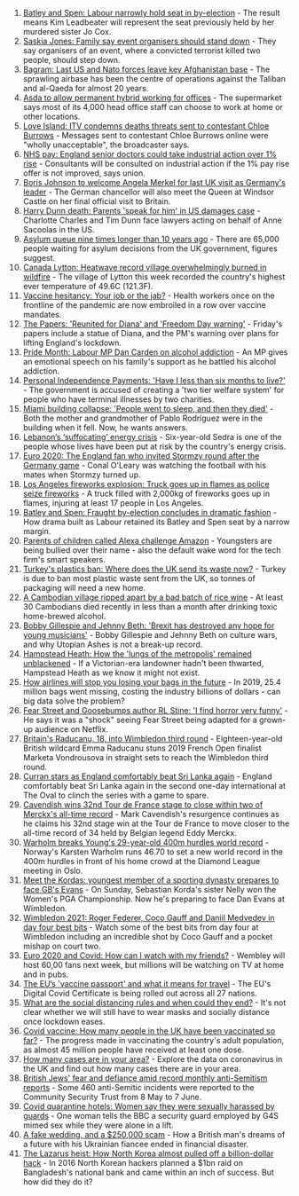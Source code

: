 1. [Batley and Spen: Labour narrowly hold seat in by-election](https://www.bbc.co.uk/news/uk-politics-57691543) - The result means Kim Leadbeater will represent the seat previously held by her murdered sister Jo Cox.
2. [Saskia Jones: Family say event organisers should stand down](https://www.bbc.co.uk/news/uk-57671575) - They say organisers of an event, where a convicted terrorist killed two people, should step down.
3. [Bagram: Last US and Nato forces leave key Afghanistan base](https://www.bbc.co.uk/news/world-asia-57692303) - The sprawling airbase has been the centre of operations against the Taliban and al-Qaeda for almost 20 years.
4. [Asda to allow permanent hybrid working for offices](https://www.bbc.co.uk/news/business-57693065) - The supermarket says most of its 4,000 head office staff can choose to work at home or other locations.
5. [Love Island: ITV condemns deaths threats sent to contestant Chloe Burrows](https://www.bbc.co.uk/news/entertainment-arts-57687190) - Messages sent to contestant Chloe Burrows online were "wholly unacceptable", the broadcaster says.
6. [NHS pay: England senior doctors could take industrial action over 1% rise](https://www.bbc.co.uk/news/health-57690068) - Consultants will be consulted on industrial action if the 1% pay rise offer is not improved, says union.
7. [Boris Johnson to welcome Angela Merkel for last UK visit as Germany's leader](https://www.bbc.co.uk/news/uk-politics-57686826) - The German chancellor will also meet the Queen at Windsor Castle on her final official visit to Britain.
8. [Harry Dunn death: Parents 'speak for him' in US damages case](https://www.bbc.co.uk/news/uk-england-northamptonshire-57693127) - Charlotte Charles and Tim Dunn face lawyers acting on behalf of Anne Sacoolas in the US.
9. [Asylum queue nine times longer than 10 years ago](https://www.bbc.co.uk/news/uk-57681920) - There are 65,000 people waiting for asylum decisions from the UK government, figures suggest.
10. [Canada Lytton: Heatwave record village overwhelmingly burned in wildfire](https://www.bbc.co.uk/news/world-us-canada-57678054) - The village of Lytton this week recorded the country's highest ever temperature of 49.6C (121.3F).
11. [Vaccine hesitancy: Your job or the jab?](https://www.bbc.co.uk/news/world-us-canada-57686717) - Health workers once on the frontline of the pandemic are now embroiled in a row over vaccine mandates.
12. [The Papers: 'Reunited for Diana' and 'Freedom Day warning'](https://www.bbc.co.uk/news/blogs-the-papers-57690055) - Friday's papers include a statue of Diana, and the PM's warning over plans for lifting England's lockdown.
13. [Pride Month: Labour MP Dan Carden on alcohol addiction](https://www.bbc.co.uk/news/uk-politics-57685213) - An MP gives an emotional speech on his family's support as he battled his alcohol addiction.
14. [Personal Independence Payments: 'Have I less than six months to live?'](https://www.bbc.co.uk/news/uk-57688734) - The government is accused of creating a 'two tier welfare system' for people who have terminal illnesses by two charities.
15. [Miami building collapse: 'People went to sleep, and then they died'](https://www.bbc.co.uk/news/world-us-canada-57674422) - Both the mother and grandmother of Pablo Rodríguez were in the building when it fell. Now, he wants answers.
16. [Lebanon’s ‘suffocating’ energy crisis](https://www.bbc.co.uk/news/world-middle-east-57685203) - Six-year-old Sedra is one of the people whose lives have been put at risk by the country's energy crisis.
17. [Euro 2020: The England fan who invited Stormzy round after the Germany game](https://www.bbc.co.uk/news/newsbeat-57684981) - Conal O'Leary was watching the football with his mates when Stormzy turned up.
18. [Los Angeles fireworks explosion: Truck goes up in flames as police seize fireworks](https://www.bbc.co.uk/news/world-us-canada-57682375) - A truck filled with 2,000kg of fireworks goes up in flames, injuring at least 17 people in Los Angeles.
19. [Batley and Spen: Fraught by-election concludes in dramatic fashion](https://www.bbc.co.uk/news/uk-england-leeds-57690885) - How drama built as Labour retained its Batley and Spen seat by a narrow margin.
20. [Parents of children called Alexa challenge Amazon](https://www.bbc.co.uk/news/technology-57680173) - Youngsters are being bullied over their name - also the default wake word for the tech firm's smart speakers.
21. [Turkey's plastics ban: Where does the UK send its waste now?](https://www.bbc.co.uk/news/uk-57680723) - Turkey is due to ban most plastic waste sent from the UK, so tonnes of packaging will need a new home.
22. [A Cambodian village ripped apart by a bad batch of rice wine](https://www.bbc.co.uk/news/world-asia-57496790) - At least 30 Cambodians died recently in less than a month after drinking toxic home-brewed alcohol.
23. [Bobby Gillespie and Jehnny Beth: 'Brexit has destroyed any hope for young musicians'](https://www.bbc.co.uk/news/entertainment-arts-57637116) - Bobby Gillespie and Jehnny Beth on culture wars, and why Utopian Ashes is not a break-up record.
24. [Hampstead Heath: How the 'lungs of the metropolis' remained unblackened](https://www.bbc.co.uk/news/uk-england-london-57656978) - If a Victorian-era landowner hadn't been thwarted, Hampstead Heath as we know it might not exist.
25. [How airlines will stop you losing your bags in the future](https://www.bbc.co.uk/news/business-57232744) - In 2019, 25.4 million bags went missing, costing the industry billions of dollars - can big data solve the problem?
26. [Fear Street and Goosebumps author RL Stine: 'I find horror very funny'](https://www.bbc.co.uk/news/newsbeat-57663046) - He says it was a "shock" seeing Fear Street being adapted for a grown-up audience on Netflix.
27. [Britain's Raducanu, 18, into Wimbledon third round](https://www.bbc.co.uk/sport/tennis/57689514) - Eighteen-year-old British wildcard Emma Raducanu stuns 2019 French Open finalist Marketa Vondrousova in straight sets to reach the Wimbledon third round.
28. [Curran stars as England comfortably beat Sri Lanka again](https://www.bbc.co.uk/sport/cricket/57668359) - England comfortably beat Sri Lanka again in the second one-day international at The Oval to clinch the series with a game to spare.
29. [Cavendish wins 32nd Tour de France stage to close within two of Merckx's all-time record](https://www.bbc.co.uk/sport/cycling/57686066) - Mark Cavendish's resurgence continues as he claims his 32nd stage win at the Tour de France to move closer to the all-time record of 34 held by Belgian legend Eddy Merckx.
30. [Warholm breaks Young's 29-year-old 400m hurdles world record](https://www.bbc.co.uk/sport/athletics/57689153) - Norway's Karsten Warholm runs 46.70 to set a new world record in the 400m hurdles in front of his home crowd at the Diamond League meeting in Oslo.
31. [Meet the Kordas: youngest member of a sporting dynasty prepares to face GB's Evans](https://www.bbc.co.uk/sport/tennis/57673447) - On Sunday, Sebastian Korda's sister Nelly won the Women's PGA Championship. Now he's preparing to face Dan Evans at Wimbledon.
32. [Wimbledon 2021: Roger Federer, Coco Gauff and Daniil Medvedev in day four best bits](https://www.bbc.co.uk/sport/av/tennis/57686362) - Watch some of the best bits from day four at Wimbledon including an incredible shot by Coco Gauff and a pocket mishap on court two.
33. [Euro 2020 and Covid: How can I watch with my friends?](https://www.bbc.co.uk/news/uk-57386719) - Wembley will host 60,00 fans next week, but millions will be watching on TV at home and in pubs.
34. [The EU’s 'vaccine passport' and what it means for travel](https://www.bbc.co.uk/news/explainers-57665765) - The EU's Digital Covid Certificate is being rolled out across all 27 nations.
35. [What are the social distancing rules and when could they end?](https://www.bbc.co.uk/news/uk-51506729) - It's not clear whether we will still have to wear masks and socially distance once lockdown eases.
36. [Covid vaccine: How many people in the UK have been vaccinated so far?](https://www.bbc.co.uk/news/health-55274833) - The progress made in vaccinating the country's adult population, as almost 45 million people have received at least one dose.
37. [How many cases are in your area?](https://www.bbc.co.uk/news/uk-51768274) - Explore the data on coronavirus in the UK and find out how many cases there are in your area.
38. [British Jews' fear and defiance amid record monthly anti-Semitism reports](https://www.bbc.co.uk/news/uk-57339266) - Some 460 anti-Semitic incidents were reported to the Community Security Trust from 8 May to 7 June.
39. [Covid quarantine hotels: Women say they were sexually harassed by guards](https://www.bbc.co.uk/news/stories-57609164) - One woman tells the BBC a security guard employed by G4S mimed sex while they were alone in a lift.
40. [A fake wedding, and a $250,000 scam](https://www.bbc.co.uk/news/world-europe-57358241) - How a British man's dreams of a future with his Ukrainian fiancee ended in financial disaster.
41. [The Lazarus heist: How North Korea almost pulled off a billion-dollar hack](https://www.bbc.co.uk/news/stories-57520169) - In 2016 North Korean hackers planned a $1bn raid on Bangladesh's national bank and came within an inch of success. But how did they do it?
